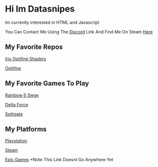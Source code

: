 # Hi Im Datasnipes

Im currently interested in HTML and Javascript

You Can Contact Me Using The [Discord](https://discord.com/users/jamesus3.0) Link
And Find Me On Steam [Here](https://steamcommunity.com/id/GrimeyTheBanana/games)

## My Favorite Repos

[Iris Optifine Shaders](https://github.com/IrisShaders/Iris)

[Optifine](https://github.com/sp614x/optifine)

## My Favorite Games To Play

[Rainbow 6 Siege](https://store.steampowered.com/app/359550)

[Delta Force](https://store.steampowered.com/app/2507950/Delta_Force/)

[Splitgate](https://store.steampowered.com/app/677620/Splitgate/)

## My Platforms
[Playstation](https://profile.playstation.com/GrimeyBanana)

[Steam](https://steamcommunity.com/id/GrimeyTheBanana/games)

[Epic Games]() *Note This Link Doesnt Go Anywhere Yet

